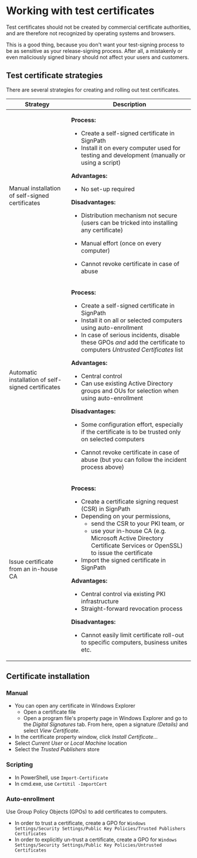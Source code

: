 # Working with test certificates

Test certificates should not be created by commercial certificate authorities, and are therefore not recognized by operating systems and browsers.

This is a good thing, because you don't want your test-signing process to be as sensitive as your release-signing process. After all, a mistakenly or even maliciously signed binary should not affect your users and customers.

## Test certificate strategies

There are several strategies for creating and rolling out test certificates.

<table><thead><tr>
    <th>Strategy</th>
    <th>Description</th>
  </tr></thead>

  <tbody>
    <tr><td><p>Manual installation of self-signed certificates</p></td>
    <td>

**Process:**

* Create a self-signed certificate in SignPath 
* Install it on every computer used for testing and development (manually or using a script)

**Advantages:**

* No set-up required

**Disadvantages:**

* Distribution mechanism not secure (users can be tricked into installing any certificate)
* Manual effort (once on every computer)
* Cannot revoke certificate in case of abuse

    </td></tr>
    <tr><td><p>Automatic installation of self-signed certificates</p></td>
    <td>

**Process:**

* Create a self-signed certificate in SignPath
* Install it on all or selected computers using auto-enrollment
* In case of serious incidents, disable these GPOs *and* add the certificate to computers *Untrusted Certificates* list

**Advantages:**

* Central control
* Can use existing Active Directory groups and OUs for selection when using auto-enrollment

**Disadvantages:**

* Some configuration effort, especially if the certificate is to be trusted only on selected computers
* Cannot revoke certificate in case of abuse (but you can follow the incident process above)

    </td></tr>
    <tr><td><p>Issue certificate from an in-house CA</p></td>
    <td>

**Process:**

* Create a certificate signing request (CSR) in SignPath
* Depending on your permissions,
  * send the CSR to your PKI team, or
  * use your in-house CA (e.g. Microsoft Active Directory Certificate Services or OpenSSL) to issue the certificate
* Import the signed certificate in SignPath

**Advantages:**

* Central control via existing PKI infrastructure
* Straight-forward revocation process

**Disadvantages:**

* Cannot easily limit certificate roll-out to specific computers, business unites etc.

</td></tr>
</tbody></table>

## Certificate installation

### Manual

* You can open any certificate in Windows Explorer
  * Open a certificate file
  * Open a program file's property page in Windows Explorer and go to the *Digital Signatures* tab. From here, open a signature *(Details)* and select *View Certificate*.
* In the certificate property window, click *Install Certificate...*
* Select *Current User* or *Local Machine* location
* Select the *Trusted Publishers* store

### Scripting

* In PowerShell, use `Import-Certificate`
* In cmd.exe, use `CertUtil -ImportCert`

[auto-enroll]: https://docs.microsoft.com/en-us/windows-server/networking/core-network-guide/cncg/server-certs/configure-server-certificate-autoenrollment

### Auto-enrollment

Use Group Policy Objects (GPOs) to add certificates to computers.

* In order to trust a certificate, create a GPO for `Windows Settings/Security Settings/Public Key Policies/Trusted Publishers Certificates`
* In order to explicitly un-trust a certificate, create a GPO for  `Windows Settings/Security Settings/Public Key Policies/Untrusted Certificates`